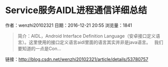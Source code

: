# Service服务AIDL进程通信详细总结
作者：wenzhi20102321
日期：2016-12-21 20:55
浏览量：1841
> 简介：AIDL，Android Interface Definition Language（安卓接口定义语言）。这里使用的接口定义语言aidl里面的语言其实并非是java语言。   我们要知道的一点是Con...

 链接：http://blog.csdn.net/wenzhi20102321/article/details/53780757
